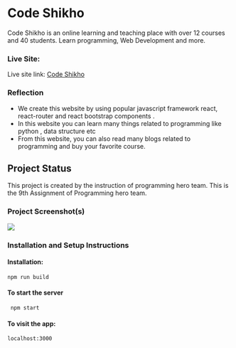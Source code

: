 # Code Shikho

Code Shikho is an online learning and teaching place with over 12 courses and 40 students. Learn programming, Web Development and more.

### Live Site:

Live site link: [Code Shikho](https://codeshikho-saifbashar.netlify.app/)

### Reflection

- We create this website by using popular javascript framework react, react-router and react bootstrap components .
- In this website you can learn many things related to programming like python , data structure etc
- From this website, you can also read many blogs related to programming and buy your favorite course.

## Project Status

This project is created by the instruction of programming hero team. This is the 9th Assignment of Programming hero team.

### Project Screenshot(s)

<img src="https://i.ibb.co/tQGv55K/Shared-Screenshot.jpg"/>

### Installation and Setup Instructions

#### Installation:</br>

<code>npm run build</code>

<h4>To start the server</h4></.br>
<code> npm start</code>
<h4>To visit the app:</h4>
<code>localhost:3000</code>
